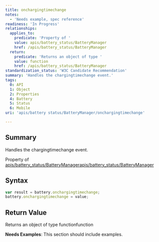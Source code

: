 ```yaml
---
title: onchargingtimechange
notes:
  - 'Needs example, spec reference'
readiness: 'In Progress'
relationships:
  applies_to:
    predicate: 'Property of '
    value: apis/battery_status/BatteryManager
    href: /apis/battery_status/BatteryManager
  return:
    predicate: 'Returns an object of type '
    value: function
    href: /apis/battery_status/BatteryManager
standardization_status: 'W3C Candidate Recommendation'
summary: 'Handles the chargingtimechange event.'
tags:
  0: API
  1: Object
  2: Properties
  4: Battery
  5: Status
  6: Mobile
uri: 'apis/battery status/BatteryManager/onchargingtimechange'

---
```

## Summary

Handles the chargingtimechange event.

Property of [apis/battery\_status/BatteryManager](/apis/battery_status/BatteryManager)[apis/battery\_status/BatteryManager](/apis/battery_status/BatteryManager)

## Syntax

``` js
var result = battery.onchargingtimechange;
battery.onchargingtimechange = value;
```

## Return Value

Returns an object of type functionfunction

**Needs Examples**: This section should include examples.


